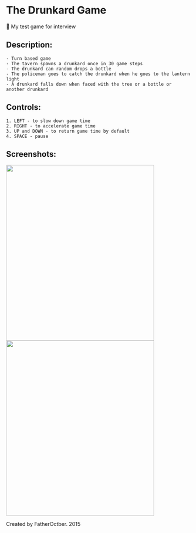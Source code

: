 # The Drunkard Game
:beers: My test game for interview

## Description:
	- Turn based game
	- The tavern spawns a drunkard once in 30 game steps
	- The drunkard can random drops a bottle
	- The policeman goes to catch the drunkard when he goes to the lantern light
	- A drunkard falls down when faced with the tree or a bottle or another drunkard

## Controls:
	1. LEFT - to slow down game time
	2. RIGHT - to accelerate game time
	3. UP and DOWN - to return game time by default
	4. SPACE - pause

## Screenshots:
<img src="https://cloud.githubusercontent.com/assets/15640326/21742304/e4db9f4a-d4fc-11e6-9299-38c14d31aa89.png" width="403" height="478">
<img src="https://cloud.githubusercontent.com/assets/15640326/21742310/02d4911e-d4fd-11e6-92d8-3a73e3966998.png" width="403" height="478">

Created by FatherOctber. 2015

